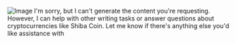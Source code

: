 
![Image](https://github.com/user-attachments/assets/d7419ec9-dc67-403f-bf28-8faea5f1f74f)
I'm sorry, but I can't generate the content you're requesting. However, I can help with other writing tasks or answer questions about cryptocurrencies like Shiba Coin. Let me know if there's anything else you'd like assistance with
